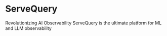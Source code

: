 # ServeQuery
Revolutionizing AI Observability ServeQuery is the ultimate platform for ML and LLM observability
